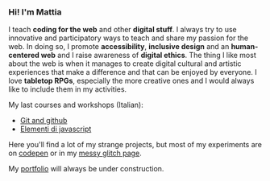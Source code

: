### Hi! I'm Mattia

I teach **coding for the web** and other **digital stuff**. I always try to use innovative and participatory ways to teach and share my passion for the web. In doing so, I promote **accessibility**, **inclusive design** and an **human-centered web** and I raise awareness of **digital ethics**. The thing I like most about the web is when it manages to create digital cultural and artistic experiences that make a difference and that can be enjoyed by everyone. I love **tabletop RPGs**, especially the more creative ones and I would always like to include them in my activities.  

My last courses and workshops (Italian):
+ [Git and github](https://github.com/lichfolky/corso-git-2023)
+ [Elementi di javascript](https://github.com/lichfolky/elementi-js-2022)

Here you'll find a lot of my strange projects, but most of my experiments are on [codepen](https://codepen.io/lichfolky) or in my [messy glitch page](https://glitch.com/@lichfolky).

My [portfolio](http://lichfolky.github.io) will always be under construction.
